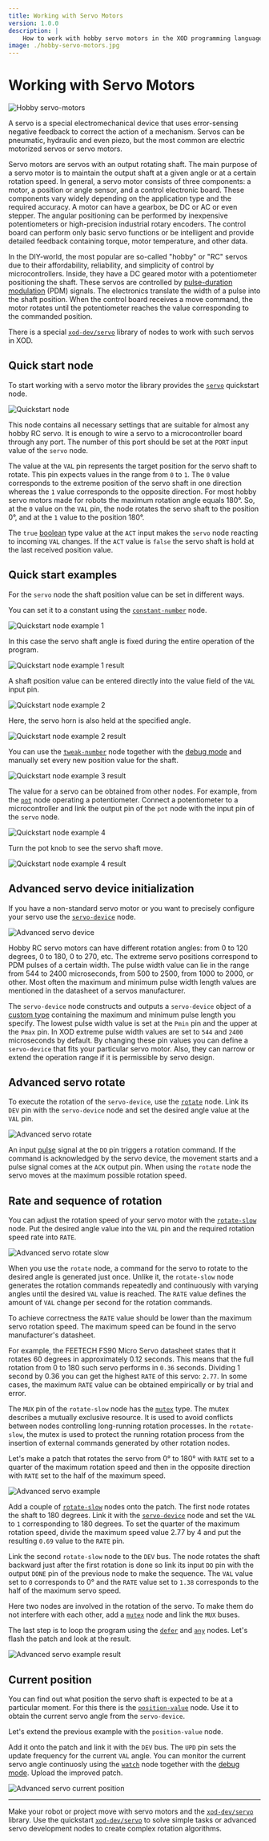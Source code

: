 ```yaml
---
title: Working with Servo Motors
version: 1.0.0
description: |
    How to work with hobby servo motors in the XOD programming language.
image: ./hobby-servo-motors.jpg
---
```


# Working with Servo Motors

![Hobby servo-motors](./hobby-servo-motors.jpg)

A servo is a special electromechanical device that uses error-sensing negative feedback to correct the action of a mechanism. Servos can be pneumatic, hydraulic and even piezo, but the most common are electric motorized servos or servo motors. 

Servo motors are servos with an output rotating shaft. The main purpose of a servo motor is to maintain the output shaft at a given angle or at a certain rotation speed. In general, a servo motor consists of three components: a motor, a position or angle sensor, and a control electronic board. These components vary widely depending on the application type and the required accuracy. A motor can have a gearbox, be DC or AC or even stepper. The angular positioning can be performed by inexpensive potentiometers or high-precision industrial rotary encoders. The control board can perform only basic servo functions or be intelligent and provide detailed feedback containing torque, motor temperature, and other data.

In the DIY-world, the most popular are so-called "hobby" or "RC" servos due to their affordability, reliability, and simplicity of control by microcontrollers. Inside, they have a DC geared motor with a potentiometer positioning the shaft. These servos are controlled by [pulse-duration modulation](https://en.wikipedia.org/wiki/Pulse-width_modulation) (PDM) signals. The electronics translate the width of a pulse into the shaft position. When the control board receives a move command, the motor rotates until the potentiometer reaches the value corresponding to the commanded position.

There is a special [`xod-dev/servo`](/libs/xod-dev/servo) library of nodes to work with such servos in XOD.

## Quick start node

To start working with a servo motor the library provides the [`servo`](/libs/xod-dev/servo/servo/) quickstart node.

![Quickstart node](./quickstart-node.png)

This node contains all necessary settings that are suitable for almost any hobby RC servo. It is enough to wire a servo to a microcontroller board through any port. The number of this port should be set at the `PORT` input value of the `servo` node.

The value at the `VAL` pin represents the target position for the servo shaft to rotate. This pin expects values in the range from `0` to `1`. The `0` value corresponds to the extreme position of the servo shaft in one direction whereas the `1` value corresponds to the opposite direction. For most hobby servo motors made for robots the maximum rotation angle equals 180°. So, at the `0` value on the `VAL` pin, the node rotates the servo shaft to the position 0°, and at the `1` value to the position 180°.

The `true` [boolean](/docs/reference/data-types/#boolean-literals) type value at the `ACT` input makes the `servo` node reacting to incoming `VAL` changes. If the `ACT` value is `false` the servo shaft is hold at the last received position value.

## Quick start examples

For the `servo` node the shaft position value can be set in different ways. 

You can set it to a constant using the [`constant-number`](/libs/xod/core/constant-number/) node.

![Quickstart node example 1](./quickstart-node-example-1.png)

In this case the servo shaft angle is fixed during the entire operation of the program.

![Quickstart node example 1 result](./quickstart-node-example-1-result.png)

A shaft position value can be entered directly into the value field of the `VAL` input pin.

![Quickstart node example 2](./quickstart-node-example-2.png)

Here, the servo horn is also held at the specified angle.

![Quickstart node example 2 result](./quickstart-node-example-2-result.png)

You can use the [`tweak-number`](/libs/xod/debug/tweak-number/) node together with the [debug mode](/docs/guide/debugging/) and manually set every new position value for the shaft.

![Quickstart node example 3 result](./quickstart-node-example-3-result.gif)

The value for a servo can be obtained from other nodes. For example, from the [`pot`](/libs/xod/common-hardware/pot/) node operating a potentiometer. Connect a potentiometer to a microcontroller and link the output pin of the `pot` node with the input pin of the `servo` node.

![Quickstart node example 4](./quickstart-node-example-4.png)

Turn the pot knob to see the servo shaft move.

![Quickstart node example 4 result](./quickstart-node-example-4-result.gif)

## Advanced servo device initialization

If you have a non-standard servo motor or you want to precisely configure your servo use the [`servo-device`](/libs/xod-dev/servo/servo-device/) node.

![Advanced servo device](./advanced-servo-device.png)

Hobby RC servo motors can have different rotation angles: from 0 to 120 degrees, 0 to 180, 0 to 270, etc. The extreme servo positions correspond to PDM pulses of a certain width. The pulse width value can lie in the range from 544 to 2400 microseconds, from 500 to 2500, from 1000 to 2000, or other. Most often the maximum and minimum pulse width length values are mentioned in the datasheet of a servos manufacturer.

The `servo-device` node constructs and outputs a `servo-device` object of a [custom type](/guide/data-types/#custom-types) containing the maximum and minimum pulse length you specify. The lowest pulse width value is set at the `Pmin` pin and the upper at the `Pmax` pin. In XOD extreme pulse width values are set to `544` and `2400` microseconds by default. By changing these pin values you can define a `servo-device` that fits your particular servo motor. Also, they can narrow or extend the operation range if it is permissible by servo design.

## Advanced servo rotate

To execute the rotation of the `servo-device`, use the [`rotate`](/libs/xod-dev/servo/rotate/) node. Link its `DEV` pin with the `servo-device` node and set the desired angle value at the `VAL` pin.

![Advanced servo rotate](./advanced-servo-rotate.png)

An input [pulse](/docs/guide/data-types/#pulse-type) signal at the `DO` pin triggers a rotation command. If the command is acknowledged by the servo device, the movement starts and a pulse signal comes at the `ACK` output pin. When using the `rotate` node the servo moves at the maximum possible rotation speed.

## Rate and sequence of rotation

You can adjust the rotation speed of your servo motor with the [`rotate-slow`](/libs/xod-dev/servo/rotate-slow/) node. Put the desired angle value into the `VAL` pin and the required rotation speed rate into `RATE`.

![Advanced servo rotate slow](./advanced-servo-rotate-slow.png)

When you use the `rotate` node, a command for the servo to rotate to the desired angle is generated just once. Unlike it, the `rotate-slow` node generates the rotation commands repeatedly and continuously with varying angles until the desired `VAL` value is reached. The `RATE` value defines the amount of `VAL` change per second for the rotation commands.

To achieve correctness the `RATE` value should be lower than the maximum servo rotation speed. The maximum speed can be found in the servo manufacturer's datasheet.

For example, the FEETECH FS90 Micro Servo datasheet states that it rotates 60 degrees in approximately 0.12 seconds. This means that the full rotation from 0 to 180 such servo performs in `0.36` seconds. Dividing 1 second by 0.36 you can get the highest `RATE` of this servo: `2.77`. In some cases, the maximum `RATE` value can be obtained empirically or by trial and error.

The `MUX` pin of the `rotate-slow` node has the [`mutex`](/libs/xod/mutex/mutex/) type. The mutex describes a mutually exclusive resource. It is used to avoid conflicts between nodes controlling long-running rotation processes. In the `rotate-slow`, the mutex is used to protect the running rotation process from the insertion of external commands generated by other rotation nodes.

Let's make a patch that rotates the servo from 0° to 180° with `RATE` set to a quarter of the maximum rotation speed and then in the opposite direction with `RATE` set to the half of the maximum speed.

![Advanced servo example](./advanced-servo-example.png)

Add a couple of [`rotate-slow`](/libs/xod-dev/servo/rotate-slow/) nodes onto the patch. The first node rotates the shaft to 180 degrees. Link it with the [`servo-device`](/libs/xod-dev/servo/servo-device/) node and set the `VAL` to `1` corresponding to 180 degrees. To set the quarter of the maximum rotation speed, divide the maximum speed value 2.77 by 4 and put the resulting `0.69` value to the `RATE` pin.

Link the second `rotate-slow` node to the `DEV` bus. The node rotates the shaft backward just after the first rotation is done so link its input `DO` pin with the output `DONE` pin of the previous node to make the sequence. The `VAL` value set to `0` corresponds to 0° and the `RATE` value set to `1.38` corresponds to the half of the maximum servo speed.

Here two nodes are involved in the rotation of the servo. To make them do not interfere with each other, add a [`mutex`](/libs/xod/mutex/mutex/) node and link the `MUX` buses.

The last step is to loop the program using the [`defer`](/libs/xod/core/defer/) and [`any`](/libs/xod/core/any/) nodes. Let's flash the patch and look at the result.

![Advanced servo example result](./advanced-servo-example-result.gif)

## Current position

You can find out what position the servo shaft is expected to be at a particular moment. For this there is the [`position-value`](/libs/xod-dev/servo/position-value/) node. Use it to obtain the current servo angle from the `servo-device`. 

Let's extend the previous example with the `position-value` node.

Add it onto the patch and link it with the `DEV` bus. The `UPD` pin sets the update frequency for the current `VAL` angle. You can monitor the current servo angle continuosly using the [`watch`](/libs/xod/debug/watch/) node together with the [debug mode](/docs/guide/debugging/). Upload the improved patch. 

![Advanced servo current position](./advanced-servo-current-position.gif)

---

Make your robot or project move with servo motors and the [`xod-dev/servo`](/libs/xod-dev/servo) library. Use the quickstart [`xod-dev/servo`](/libs/xod-dev/servo) to solve simple tasks or advanced servo development nodes to create complex rotation algorithms.